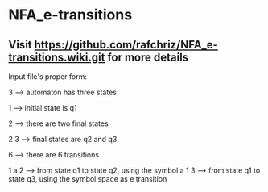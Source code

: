 # NFA_e-transitions

## Visit https://github.com/rafchriz/NFA_e-transitions.wiki.git for more details

Input file's proper form:

3 --> automaton has three states 

1 --> initial state is q1 

2 --> there are two final states 

2 3 --> final states are q2 and q3

6 --> there are 6 transitions

1 a 2 --> from state q1 to state q2, using the symbol a
1   3 --> from state q1 to state q3, using the symbol space as e transition 
